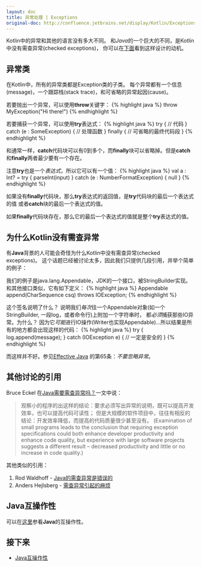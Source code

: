```yaml
---
layout: doc
title: 异常处理 | Exceptions
original-doc: http://confluence.jetbrains.net/display/Kotlin/Exceptions
---
```


Kotlin中的异常和其他的语言没有多大不同。
和*Java*的一个巨大的不同，是Kotlin中没有需查异常(checked exceptions)，
你可以在[下面](posts/exceptions)看到这样设计的动机。

## 异常类

在Kotlin中，所有的异常类都是Exception类的子类。
每个异常都有一个信息(message)，一个跟踪栈(stack trace)，和可省略的异常起因(cause)。

若要抛出一个异常，可以使用**throw**关键字：
{% highlight java %}
throw MyException("Hi there!")
{% endhighlight %}

若要捕获一个异常，可以使用**try**表达式：
{% highlight java %}
try {
  // 代码
}
catch (e : SomeException) {
  // 处理函数
}
finally {
  // 可省略的最终代码段
}
{% endhighlight %}

和通常一样，**catch**代码块可以有0到多个，而**finally**块可以省略掉。但是**catch**和**finally**两者最少要有一个存在。

注意**try**也是一个*表达式*，所以它可以有一个值：
{% highlight java %}
val a : Int? = try { parseInt(input) } catch (e : NumberFormatException) { null }
{% endhighlight %}

如果没有**finally**代码块，那么**try**表达式的返回值，是**try**代码块的最后一个表达式的值
或者**catch**块的最后一个表达式的值。

如果**finally**代码块存在，那么它的最后一个表达式的值就是整个**try**表达式的值。

## <a id="why"><!----></a> 为什么Kotlin没有需查异常

有**Java**背景的人可能会奇怪为什么Kotlin中没有需查异常(checked exceptions)。
这个话题已经被讨论太多，因此我们只提供几段引用，并举个简单的例子：

我们的例子是java.lang.Appendable，JDK的一个接口，被StringBuilder实现。和其他接口类似，它有如下定义：
{% highlight java %}
Appendable append(CharSequence csq) throws IOException;
{% endhighlight %}

这个签名说明了什么？ 说明我们*每次*往一个Appendable对象(如一个StringBuilder, 一段log，或者命令行)上附加一个字符串时，
都*必须*捕获那些IO异常。为什么？ 因为它*可能*进行IO操作(Writer也实现Appendable)...所以结果是所有的地方都会出现这样的代码：
{% highlight java %}
try {
  log.append(message);
}
catch (IOException e) {
  // 一定是安全的
}
{% endhighlight %}

而这样并不好。参见[Effective Java](http://java.sun.com/docs/books/effective)
的第65条：*不要忽略异常*。

## 其他讨论的引用

Bruce Eckel 在[Java需要需查异常吗？](http://www.mindview.net/Etc/Discussions/CheckedExceptions)一文中说：
> 观察小的程序的出这样的结论：要求必须写出异常的说明，既可以提高开发效率，也可以提高代码可读性；
> 但是大规模的软件项目中，往往有相反的结论：开发效率降低，而提高的代码质量很少甚至没有。
> (Examination of small programs leads to the conclusion that requiring exception specifications could both enhance developer productivity and enhance code quality, but experience with large software projects suggests a different result – decreased productivity and little or no increase in code quality.)

其他类似的引用：
1. Rod Waldhoff - [Java的需查异常是错误的](http://radio-weblogs.com/0122027/stories/2003/04/01/JavasCheckedExceptionsWereAMistake.html)
1. Anders Hejlsberg - [需查异常引起的麻烦](http://www.artima.com/intv/handcuffs.html)

## Java互操作性
可以在[这里](posts/java-interoperability#checked-exceptions)参看**Java**的互操作性。

## 接下来
* [Java互操作性](posts/java-interoperability)



